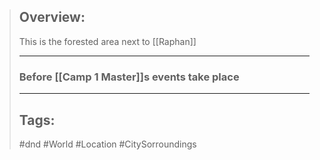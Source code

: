 > ## Overview:
>
> This is the forested area next to \[[Raphan]\]
>
> ______________________________________________________________________
>
> ### Before \[[Camp 1 Master]\]s events take place
>
> ______________________________________________________________________
>
> ## Tags:
>
> #dnd #World #Location #CitySorroundings

